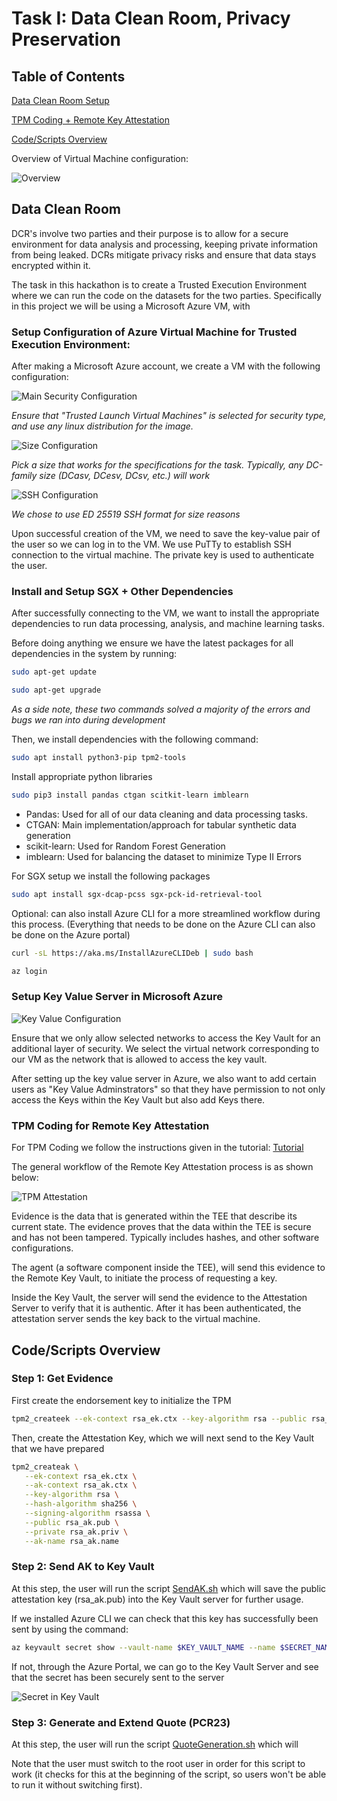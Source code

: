 # Task I: Data Clean Room, Privacy Preservation

## Table of Contents
[Data Clean Room Setup](#data-clean-room)

[TPM Coding + Remote Key Attestation](#tpm-coding-for-remote-key-attestation)

[Code/Scripts Overview](#codescripts-overview)

Overview of Virtual Machine configuration:

![Overview](./img/overview.png)

## Data Clean Room

DCR's involve two parties and their purpose is to allow for a secure environment for data analysis and processing, keeping private information from being leaked. DCRs mitigate privacy risks and ensure that data stays encrypted within it. 

The task in this hackathon is to create a Trusted Execution Environment where we can run the code on the datasets for the two parties. Specifically in this project we will be using a Microsoft Azure VM, with 

### Setup Configuration of Azure Virtual Machine for Trusted Execution Environment:

After making a Microsoft Azure account, we create a VM with the following configuration:

![Main Security Configuration](./img/security-config.png)

*Ensure that "Trusted Launch Virtual Machines" is selected for security type, and use any linux distribution for the image.*

![Size Configuration](./img/vm-size-config.png)

*Pick a size that works for the specifications for the task. Typically, any DC-family size (DCasv, DCesv, DCsv, etc.) will work*

![SSH Configuration](./img/ssh-config.png)

*We chose to use ED 25519 SSH format for size reasons*

Upon successful creation of the VM, we need to save the key-value pair of the user so we can log in to the VM. We use PuTTy to establish SSH connection to the virtual machine. The private key is used to authenticate the user.

### Install and Setup SGX + Other Dependencies

After successfully connecting to the VM, we want to install the appropriate dependencies to run data processing, analysis, and machine learning tasks. 

Before doing anything we ensure we have the latest packages for all dependencies in the system by running: 

```sh
sudo apt-get update
```
```sh
sudo apt-get upgrade
```
*As a side note, these two commands solved a majority of the errors and bugs we ran into during development*

Then, we install dependencies with the following command:
```sh
sudo apt install python3-pip tpm2-tools 
```

Install appropriate python libraries
```sh
sudo pip3 install pandas ctgan scitkit-learn imblearn
```

- Pandas: Used for all of our data cleaning and data processing tasks.
- CTGAN: Main implementation/approach for tabular synthetic data generation 
- scikit-learn: Used for Random Forest Generation
- imblearn: Used for balancing the dataset to minimize Type II Errors

For SGX setup we install the following packages
```sh
sudo apt install sgx-dcap-pcss sgx-pck-id-retrieval-tool
```

Optional: can also install Azure CLI for a more streamlined workflow during this process. (Everything that needs to be done on the Azure CLI can also be done on the Azure portal)

```sh
curl -sL https://aka.ms/InstallAzureCLIDeb | sudo bash

az login
```

### Setup Key Value Server in Microsoft Azure

![Key Value Configuration](./img/key-vault-config.png)

Ensure that we only allow selected networks to access the Key Vault for an additional layer of security. We select the virtual network corresponding to our VM as the network that is allowed to access the key vault. 

After setting up the key value server in Azure, we also want to add certain users as "Key Value Adminstrators" so that they have permission to not only access the Keys within the Key Vault but also add Keys there.

### TPM Coding for Remote Key Attestation

For TPM Coding we follow the instructions given in the tutorial: [Tutorial](https://gist.github.com/kenplusplus/f025d04047bc044e139d105b4c708d78)

The general workflow of the Remote Key Attestation process is as shown below:

![TPM Attestation](./img/tpm-attest.png)

Evidence is the data that is generated within the TEE that describe its current state. The evidence proves that the data within the TEE is secure and has not been tampered. Typically includes hashes, and other software configurations. 

The agent (a software component inside the TEE), will send this evidence to the Remote Key Vault, to initiate the process of requesting a key. 

Inside the Key Vault, the server will send the evidence to the Attestation Server to verify that it is authentic. After it has been authenticated, the attestation server sends the key back to the virtual machine. 

## Code/Scripts Overview

### Step 1: Get Evidence 

First create the endorsement key to initialize the TPM

```sh
tpm2_createek --ek-context rsa_ek.ctx --key-algorithm rsa --public rsa_ek.pub
```

Then, create the Attestation Key, which we will next send to the Key Vault that we have prepared

```sh
tpm2_createak \
   --ek-context rsa_ek.ctx \
   --ak-context rsa_ak.ctx \
   --key-algorithm rsa \
   --hash-algorithm sha256 \
   --signing-algorithm rsassa \
   --public rsa_ak.pub \
   --private rsa_ak.priv \
   --ak-name rsa_ak.name
```

### Step 2: Send AK to Key Vault

At this step, the user will run the script [SendAK.sh](https://github.com/akannan05/ges24/blob/main/Part%20I%20-%20DCR/src/SendAK.sh) which will save the public attestation key (rsa_ak.pub) into the Key Vault server for further usage.

If we installed Azure CLI we can check that this key has successfully been sent by using the command:

```sh
az keyvault secret show --vault-name $KEY_VAULT_NAME --name $SECRET_NAME
```

If not, through the Azure Portal, we can go to the Key Vault Server and see that the secret has been securely sent to the server

![Secret in Key Vault](img/secret-vault.png)

### Step 3: Generate and Extend Quote (PCR23)

At this step, the user will run the script [QuoteGeneration.sh](https://github.com/akannan05/ges24/blob/main/Part%20I%20-%20DCR/src/QuoteGeneration.sh) which will 

Note that the user must switch to the root user in order for this script to work (it checks for this at the beginning of the script, so users won't be able to run it without switching first).



